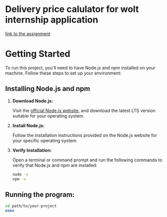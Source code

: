 # Delivery price calulator for wolt internship application

[link to the assignment](https://github.com/woltapp/engineering-internship-2024/blob/main/README.md)

# Getting Started

To run this project, you'll need to have Node.js and npm installed on your machine. Follow these steps to set up your environment:

## Installing Node.js and npm

1. **Download Node.js:**

   Visit the [official Node.js website](https://nodejs.org/), and download the latest LTS version suitable for your operating system.

2. **Install Node.js:**

   Follow the installation instructions provided on the Node.js website for your specific operating system.

3. **Verify Installation:**

   Open a terminal or command prompt and run the following commands to verify that Node.js and npm are installed:

   ```bash
   node -v
   npm -v
   ```

## Running the program:

```bash
cd path/to/your-project
make

```
